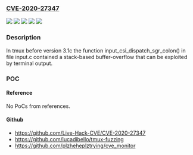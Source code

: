 ### [CVE-2020-27347](https://cve.mitre.org/cgi-bin/cvename.cgi?name=CVE-2020-27347)
![](https://img.shields.io/static/v1?label=Product&message=tmux&color=blue)
![](https://img.shields.io/static/v1?label=Version&message=3.0a%20&color=brightgreen)
![](https://img.shields.io/static/v1?label=Version&message=3.1b%20&color=brightgreen)
![](https://img.shields.io/static/v1?label=Version&message=unspecified%20&color=brightgreen)
![](https://img.shields.io/static/v1?label=Vulnerability&message=CWE-121%20Stack-based%20Buffer%20Overflow&color=brightgreen)

### Description

In tmux before version 3.1c the function input_csi_dispatch_sgr_colon() in file input.c contained a stack-based buffer-overflow that can be exploited by terminal output.

### POC

#### Reference
No PoCs from references.

#### Github
- https://github.com/Live-Hack-CVE/CVE-2020-27347
- https://github.com/lucadibello/tmux-fuzzing
- https://github.com/plzheheplztrying/cve_monitor

